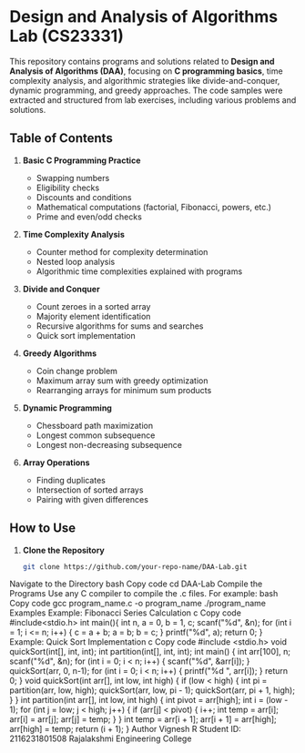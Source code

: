 # Design and Analysis of Algorithms Lab (CS23331)

This repository contains programs and solutions related to **Design and Analysis of Algorithms (DAA)**, focusing on **C programming basics**, time complexity analysis, and algorithmic strategies like divide-and-conquer, dynamic programming, and greedy approaches. The code samples were extracted and structured from lab exercises, including various problems and solutions.

## Table of Contents

1. **Basic C Programming Practice**
    - Swapping numbers
    - Eligibility checks
    - Discounts and conditions
    - Mathematical computations (factorial, Fibonacci, powers, etc.)
    - Prime and even/odd checks

2. **Time Complexity Analysis**
    - Counter method for complexity determination
    - Nested loop analysis
    - Algorithmic time complexities explained with programs

3. **Divide and Conquer**
    - Count zeroes in a sorted array
    - Majority element identification
    - Recursive algorithms for sums and searches
    - Quick sort implementation

4. **Greedy Algorithms**
    - Coin change problem
    - Maximum array sum with greedy optimization
    - Rearranging arrays for minimum sum products

5. **Dynamic Programming**
    - Chessboard path maximization
    - Longest common subsequence
    - Longest non-decreasing subsequence

6. **Array Operations**
    - Finding duplicates
    - Intersection of sorted arrays
    - Pairing with given differences

## How to Use

1. **Clone the Repository**
   ```bash
   git clone https://github.com/your-repo-name/DAA-Lab.git
Navigate to the Directory
bash
Copy code
cd DAA-Lab
Compile the Programs Use any C compiler to compile the .c files. For example:
bash
Copy code
gcc program_name.c -o program_name
./program_name
Examples
Example: Fibonacci Series Calculation
c
Copy code
#include<stdio.h>
int main(){
    int n, a = 0, b = 1, c;
    scanf("%d", &n);
    for (int i = 1; i <= n; i++) {
        c = a + b;
        a = b;
        b = c;
    }
    printf("%d", a);
    return 0;
}
Example: Quick Sort Implementation
c
Copy code
#include <stdio.h>
void quickSort(int[], int, int);
int partition(int[], int, int);
int main() {
    int arr[100], n;
    scanf("%d", &n);
    for (int i = 0; i < n; i++) {
        scanf("%d", &arr[i]);
    }
    quickSort(arr, 0, n-1);
    for (int i = 0; i < n; i++) {
        printf("%d ", arr[i]);
    }
    return 0;
}
void quickSort(int arr[], int low, int high) {
    if (low < high) {
        int pi = partition(arr, low, high);
        quickSort(arr, low, pi - 1);
        quickSort(arr, pi + 1, high);
    }
}
int partition(int arr[], int low, int high) {
    int pivot = arr[high];
    int i = (low - 1);
    for (int j = low; j < high; j++) {
        if (arr[j] < pivot) {
            i++;
            int temp = arr[i];
            arr[i] = arr[j];
            arr[j] = temp;
        }
    }
    int temp = arr[i + 1];
    arr[i + 1] = arr[high];
    arr[high] = temp;
    return (i + 1);
}
Author
Vignesh R
Student ID: 2116231801508
Rajalakshmi Engineering College
